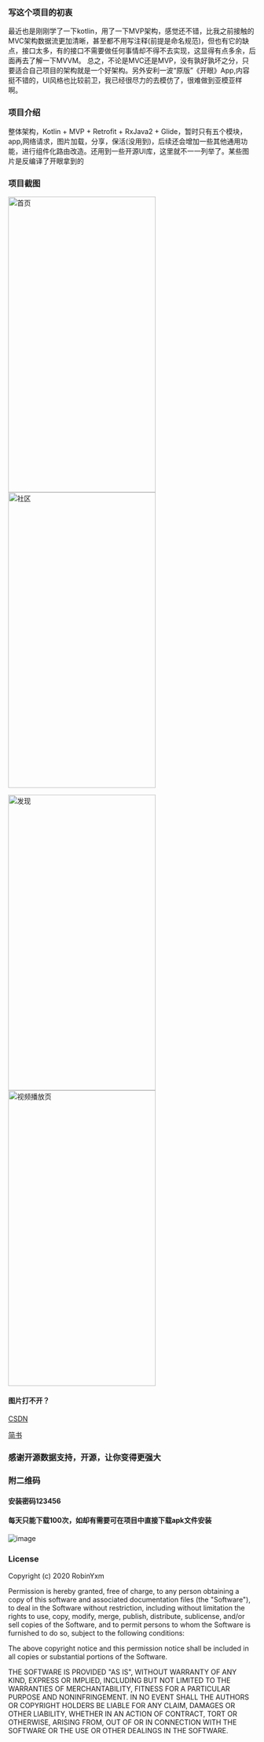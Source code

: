 ### 写这个项目的初衷
 最近也是刚刚学了一下kotlin，用了一下MVP架构，感觉还不错，比我之前接触的MVC架构数据流更加清晰，甚至都不用写注释(前提是命名规范)，但也有它的缺点，接口太多，有的接口不需要做任何事情却不得不去实现，这显得有点多余，后面再去了解一下MVVM。
 总之，不论是MVC还是MVP，没有孰好孰坏之分，只要适合自己项目的架构就是一个好架构。另外安利一波“原版”《开眼》App,内容挺不错的，UI风格也比较前卫，我已经很尽力的去模仿了，很难做到亚模亚样啊。

### 项目介绍
 整体架构，Kotlin + MVP + Retrofit + RxJava2 + Glide，暂时只有五个模块，app,网络请求，图片加载，分享，保活(没用到)，后续还会增加一些其他通用功能，进行组件化路由改造。还用到一些开源UI库，这里就不一一列举了。某些图片是反编译了开眼拿到的
### 项目截图
<img src="https://github.com/yxmFromTheMoon/Photogenic/blob/master/screenshot/1.png" width="300" height="600" alt="首页">  <img src="https://github.com/yxmFromTheMoon/Photogenic/blob/master/screenshot/2.png" width="300" height="600" alt="社区">

<img src="https://github.com/yxmFromTheMoon/Photogenic/blob/master/screenshot/3.png" width="300" height="600" alt="发现">  <img src="https://github.com/yxmFromTheMoon/Photogenic/blob/master/screenshot/4.png" width="300" height="600" alt="视频播放页">

#### 图片打不开？
[CSDN](https://blog.csdn.net/qq_37029648/article/details/104790963)

[简书](https://www.jianshu.com/p/203c4a5ac547)

### 感谢开源数据支持，开源，让你变得更强大

### 附二维码
#### 安装密码123456
#### 每天只能下载100次，如却有需要可在项目中直接下载apk文件安装
![image](https://github.com/yxmFromTheMoon/Photogenic/blob/master/screenshot/photogenic_qr_code.png)

### License

Copyright (c) 2020 RobinYxm

Permission is hereby granted, free of charge, to any person obtaining a copy
of this software and associated documentation files (the "Software"), to deal
in the Software without restriction, including without limitation the rights
to use, copy, modify, merge, publish, distribute, sublicense, and/or sell
copies of the Software, and to permit persons to whom the Software is
furnished to do so, subject to the following conditions:

The above copyright notice and this permission notice shall be included in all
copies or substantial portions of the Software.

THE SOFTWARE IS PROVIDED "AS IS", WITHOUT WARRANTY OF ANY KIND, EXPRESS OR
IMPLIED, INCLUDING BUT NOT LIMITED TO THE WARRANTIES OF MERCHANTABILITY,
FITNESS FOR A PARTICULAR PURPOSE AND NONINFRINGEMENT. IN NO EVENT SHALL THE
AUTHORS OR COPYRIGHT HOLDERS BE LIABLE FOR ANY CLAIM, DAMAGES OR OTHER
LIABILITY, WHETHER IN AN ACTION OF CONTRACT, TORT OR OTHERWISE, ARISING FROM,
OUT OF OR IN CONNECTION WITH THE SOFTWARE OR THE USE OR OTHER DEALINGS IN THE
SOFTWARE.
